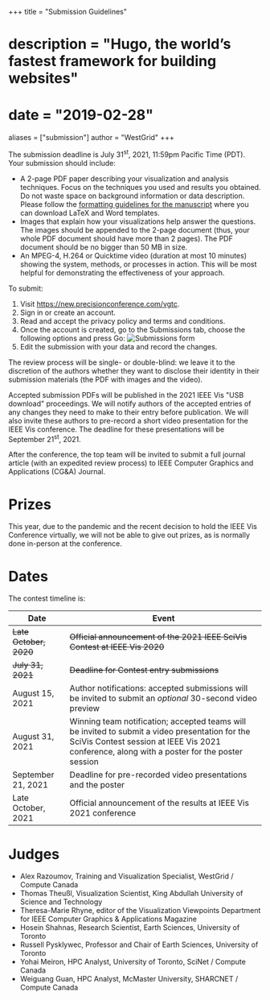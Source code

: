 +++
title = "Submission Guidelines"
# description = "Hugo, the world’s fastest framework for building websites"
# date = "2019-02-28"
aliases = ["submission"]
author = "WestGrid"
+++

<!-- We will post the submission guidelines in May 2021, as we get closer to July-31 submission deadline. -->


The submission deadline is July 31<sup>st</sup>, 2021, 11:59pm Pacific Time (PDT). Your submission should include:
<!-- We will open submissions in early May. -->

- A 2-page PDF paper describing your visualization and analysis techniques. Focus on the techniques you used and results
  you obtained. Do not waste space on background information or data description. Please follow the
  [formatting guidelines for the manuscript](https://kaust-vislab.github.io/SciVis2020/submission.html) where you can
  download LaTeX and Word templates.
- Images that explain how your visualizations help answer the questions. The images should be appended to the 2-page
  document (thus, your whole PDF document should have more than 2 pages). The PDF document should be no bigger than 50
  MB in size.
- An MPEG-4, H.264 or Quicktime video (duration at most 10 minutes) showing the system, methods, or processes in
  action. This will be most helpful for demonstrating the effectiveness of your approach.

<!-- The complete guidelines **will be posted shortly**. -->

To submit:

1. Visit https://new.precisionconference.com/vgtc.
1. Sign in or create an account.
1. Read and accept the privacy policy and terms and conditions.
1. Once the account is created, go to the Submissions tab, choose the following options and press Go:
![Submissions form](../images/submissions.png)
1. Edit the submission with your data and record the changes.

The review process will be single- or double-blind: we leave it to the discretion of the authors whether they want to
disclose their identity in their submission materials (the PDF with images and the video).





Accepted submission PDFs will be published in the 2021 IEEE Vis "USB download" proceedings. We will notify authors of
the accepted entries of any changes they need to make to their entry before publication. We will also invite these
authors to pre-record a short video presentation for the IEEE Vis conference. The deadline for these presentations will
be September 21<sup>st</sup>, 2021.

After the conference, the top team will be invited to submit a full journal article (with an expedited review process)
to IEEE Computer Graphics and Applications (CG&A) Journal.





# Prizes

This year, due to the pandemic and the recent decision to hold the IEEE Vis Conference virtually, we will not be able to
give out prizes, as is normally done in-person at the conference.




<!-- Compute Canada's previous *Visualize This!* prizes included 4K monitors and SSD drives. -->
<!-- Normally providing prizes to the winning team(s) -- one prize per team.  -->
<!-- All accepted submissions, subject to review, will be featured in the conference USB stick. -->
<!-- A poster at the conference for the winning entry. Depending on availability, other teams may be invited to submit a poster. -->






# Dates

<!-- We will be following the process of the last years. There might be slight changes but the plan is this: -->

The contest timeline is:

| Date | Event |
| -- | -- |
| ~~Late October, 2020~~ | ~~Official announcement of the 2021 IEEE SciVis Contest at IEEE Vis 2020~~ |
| ~~July 31, 2021~~ | ~~Deadline for Contest entry submissions~~ |
| August 15, 2021 | Author notifications: accepted submissions will be invited to submit an *optional* 30-second video preview |
| August 31, 2021 | Winning team notification; accepted teams will be invited to submit a video presentation for the SciVis Contest session at IEEE Vis 2021 conference, along with a poster for the poster session |
| September 21, 2021 | Deadline for pre-recorded video presentations and the poster |
| Late October, 2021 | Official announcement of the results at IEEE Vis 2021 conference |

<!-- - September 21, 2021 - Deadline for pre-recorded video presentations. -->






# Judges

<!-- Describe the jury and the review process. A typical jury consists of 6 reviewers: three domain scientists and three -->
<!-- people from vis (including AR). -->

<!-- Full list will be provided shortly. -->

- Alex Razoumov, Training and Visualization Specialist, WestGrid / Compute Canada
- Thomas Theußl, Visualization Scientist, King Abdullah University of Science and Technology
- Theresa-Marie Rhyne, editor of the Visualization Viewpoints Department for IEEE Computer Graphics & Applications
  Magazine <!-- , Associate Editor of IEEE Computing Now -->
- Hosein Shahnas, Research Scientist, Earth Sciences, University of Toronto
- Russell Pysklywec, Professor and Chair of Earth Sciences, University of Toronto
- Yohai Meiron, HPC Analyst, University of Toronto, SciNet / Compute Canada
- Weiguang Guan, HPC Analyst, McMaster University, SHARCNET / Compute Canada

<!-- Marcelo on the shortlist (volunteered to judge in June 2021) -->
<!-- some judges from https://kaust-vislab.github.io/SciVis2020/submission.html -->
<!-- Farhad Baratchi from ACEnet: Let me know if you need help with the contest ... always up for helping. -->
